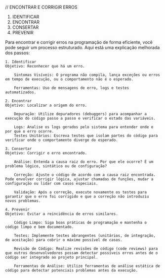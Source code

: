 // ENCONTRAR E CORRIGIR ERROS

1. IDENTIFICAR
2. ENCONTRAR
3. CONSERTAR
4. PREVENIR


Para encontrar e corrigir erros na programação de forma eficiente, você pode seguir um processo estruturado. Aqui está uma explicação melhorada dos passos:

    1. Identificar
    Objetivo: Reconhecer que há um erro.

        Sintomas Visíveis: O programa não compila, lança exceções ou erros em tempo de execução, ou o comportamento não é o esperado.

        Ferramentas: Uso de mensagens de erro, logs e testes automatizados.

    2. Encontrar
    Objetivo: Localizar a origem do erro.

        Depuração: Utilize depuradores (debuggers) para acompanhar a execução do código passo a passo e verificar o estado das variáveis.

        Logs: Analise os logs gerados pelo sistema para entender onde e por que o erro ocorre.
        Testes Unitários: Escreva testes que isolam partes do código para verificar onde o comportamento diverge do esperado.

    3. Consertar
    Objetivo: Corrigir o erro encontrado.

        Análise: Entenda a causa raiz do erro. Por que ele ocorre? É um problema lógico, sintático ou de configuração?

        Correção: Ajuste o código de acordo com a causa raiz encontrada. Pode envolver corrigir lógica, ajustar chamadas de funções, mudar a configuração ou lidar com casos especiais.

        Validação: Após a correção, execute novamente os testes para garantir que o erro foi corrigido e que a correção não introduziu novos problemas.

    4. Prevenir
    Objetivo: Evitar a reincidência de erros similares.

        Código Limpo: Siga boas práticas de programação e mantenha o código limpo e bem documentado.

        Testes: Implemente testes abrangentes (unitários, de integração, de aceitação) para cobrir o máximo possível de casos.

        Revisão de Código: Realize revisões de código (code reviews) para que outros desenvolvedores possam detectar possíveis erros antes de o código ser integrado ao projeto principal.
        
        Ferramentas de Análise: Utilize ferramentas de análise estática de código para detectar potenciais problemas antes da execução.